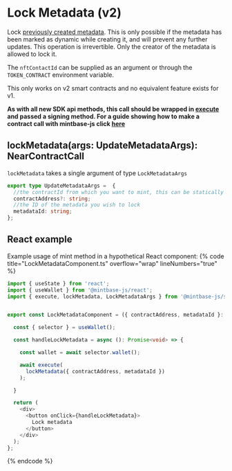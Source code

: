 
# Lock Metadata (v2)

Lock [previously created metadata](../createMetadata/README.md). This is only possible if the metadata has been marked as dynamic while creating it, and will prevent any further updates. This operation is irrevertible. Only the creator of the metadata is allowed to lock it.

The `nftContactId` can be supplied as an argument or through the `TOKEN_CONTRACT` environment variable.

This only works on v2 smart contracts and no equivalent feature exists for v1.

**As with all new SDK api methods, this call should be wrapped in [execute](../#execute) and passed a signing method. For a guide showing how to make a contract call with mintbase-js click [here](https://docs.mintbase.xyz/dev/getting-started/make-your-first-contract-call-deploycontract)**

## lockMetadata(args: UpdateMetadataArgs): NearContractCall

`lockMetadata` takes a single argument of type `LockMetadataArgs`

```typescript
export type UpdateMetadataArgs =  {
  //the contractId from which you want to mint, this can be statically defined via the mbjs config file
  contractAddress?: string;
  //the ID of the metadata you wish to lock
  metadataId: string;
};
```

## React example

Example usage of mint method in a hypothetical React component:
{% code title="LockMetadataComponent.ts" overflow="wrap" lineNumbers="true" %}

```typescript
import { useState } from 'react';
import { useWallet } from '@mintbase-js/react';
import { execute, lockMetadata, LockMetadataArgs } from '@mintbase-js/sdk';


export const LockMetadataComponent = ({ contractAddress, metadataId }: LockMetadataArgs): JSX.Element => {

  const { selector } = useWallet();

  const handleLockMetadata = async (): Promise<void> => {

    const wallet = await selector.wallet();

    await execute(
      lockMetadata({ contractAddress, metadataId })
    );

  }

  return (
    <div>
      <button onClick={handleLockMetadata}>
        Lock metadata
      </button>
    </div>
  );
};
```
{% endcode %}
